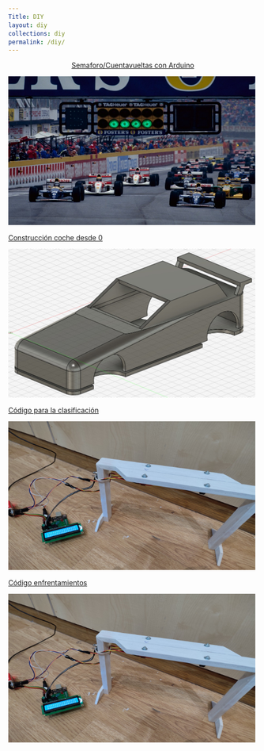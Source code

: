 ```yaml
---
Title: DIY
layout: diy
collections: diy
permalink: /diy/
---
```


<p style="text-align: center;"><a href="https://rchamo01.github.io/CasaRatonScalextric/diy/01-semaforo">Semaforo/Cuentavueltas con Arduino</a></p>

<p><a href="https://rchamo01.github.io/CasaRatonScalextric/diy/01-semaforo"><img src="../docs/images/semaforo00.jpeg" width="500" height="300"></a></p>

<p style="text-align: center;">
  
  [Construcción coche desde 0](https://rchamo01.github.io/CasaRatonScalextric/diy/03-cochedesde0)
  
</p>


[<img src="../docs/images/cochedesde000.jpeg" width="500" height="300">](https://rchamo01.github.io/CasaRatonScalextric/diy/03-cochedesde0)


<p style="text-align: center;">
  
  [Código para la clasificación](https://rchamo01.github.io/CasaRatonScalextric/diy/02-codigoclasificacion)
  
</p>


[<img src="../docs/images/semaforo02.png" width="500" height="300">](https://rchamo01.github.io/CasaRatonScalextric/diy/02-codigoclasificacion)


<p style="text-align: center;">
  
  [Código enfrentamientos](https://rchamo01.github.io/CasaRatonScalextric/diy/04-codigoenfrentamientos)
  
</p>


[<img src="../docs/images/semaforo02.png" width="500" height="300">](https://rchamo01.github.io/CasaRatonScalextric/diy/04-codigoenfrentamientos)
